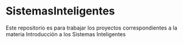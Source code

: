 SistemasInteligentes
========================================

Este repositorio es para trabajar los proyectos correspondientes a la materia Introducción a los Sistemas Inteligentes

